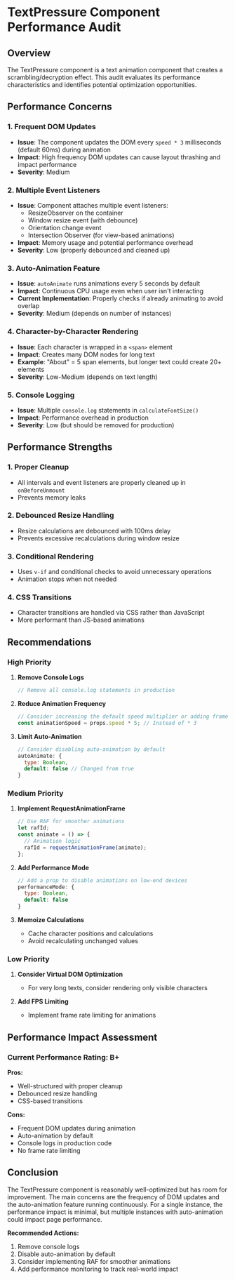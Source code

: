 # TextPressure Component Performance Audit

## Overview
The TextPressure component is a text animation component that creates a scrambling/decryption effect. This audit evaluates its performance characteristics and identifies potential optimization opportunities.

## Performance Concerns

### 1. **Frequent DOM Updates**
- **Issue**: The component updates the DOM every `speed * 3` milliseconds (default 60ms) during animation
- **Impact**: High frequency DOM updates can cause layout thrashing and impact performance
- **Severity**: Medium

### 2. **Multiple Event Listeners**
- **Issue**: Component attaches multiple event listeners:
  - ResizeObserver on the container
  - Window resize event (with debounce)
  - Orientation change event
  - Intersection Observer (for view-based animations)
- **Impact**: Memory usage and potential performance overhead
- **Severity**: Low (properly debounced and cleaned up)

### 3. **Auto-Animation Feature**
- **Issue**: `autoAnimate` runs animations every 5 seconds by default
- **Impact**: Continuous CPU usage even when user isn't interacting
- **Current Implementation**: Properly checks if already animating to avoid overlap
- **Severity**: Medium (depends on number of instances)

### 4. **Character-by-Character Rendering**
- **Issue**: Each character is wrapped in a `<span>` element
- **Impact**: Creates many DOM nodes for long text
- **Example**: "About" = 5 span elements, but longer text could create 20+ elements
- **Severity**: Low-Medium (depends on text length)

### 5. **Console Logging**
- **Issue**: Multiple `console.log` statements in `calculateFontSize()`
- **Impact**: Performance overhead in production
- **Severity**: Low (but should be removed for production)

## Performance Strengths

### 1. **Proper Cleanup**
- All intervals and event listeners are properly cleaned up in `onBeforeUnmount`
- Prevents memory leaks

### 2. **Debounced Resize Handling**
- Resize calculations are debounced with 100ms delay
- Prevents excessive recalculations during window resize

### 3. **Conditional Rendering**
- Uses `v-if` and conditional checks to avoid unnecessary operations
- Animation stops when not needed

### 4. **CSS Transitions**
- Character transitions are handled via CSS rather than JavaScript
- More performant than JS-based animations

## Recommendations

### High Priority
1. **Remove Console Logs**
   ```js
   // Remove all console.log statements in production
   ```

2. **Reduce Animation Frequency**
   ```js
   // Consider increasing the default speed multiplier or adding frame limiting
   const animationSpeed = props.speed * 5; // Instead of * 3
   ```

3. **Limit Auto-Animation**
   ```js
   // Consider disabling auto-animation by default
   autoAnimate: {
     type: Boolean,
     default: false // Changed from true
   }
   ```

### Medium Priority
1. **Implement RequestAnimationFrame**
   ```js
   // Use RAF for smoother animations
   let rafId;
   const animate = () => {
     // Animation logic
     rafId = requestAnimationFrame(animate);
   };
   ```

2. **Add Performance Mode**
   ```js
   // Add a prop to disable animations on low-end devices
   performanceMode: {
     type: Boolean,
     default: false
   }
   ```

3. **Memoize Calculations**
   - Cache character positions and calculations
   - Avoid recalculating unchanged values

### Low Priority
1. **Consider Virtual DOM Optimization**
   - For very long texts, consider rendering only visible characters
   
2. **Add FPS Limiting**
   - Implement frame rate limiting for animations

## Performance Impact Assessment

### Current Performance Rating: **B+**

**Pros:**
- Well-structured with proper cleanup
- Debounced resize handling
- CSS-based transitions

**Cons:**
- Frequent DOM updates during animation
- Auto-animation by default
- Console logs in production code
- No frame rate limiting

## Conclusion

The TextPressure component is reasonably well-optimized but has room for improvement. The main concerns are the frequency of DOM updates and the auto-animation feature running continuously. For a single instance, the performance impact is minimal, but multiple instances with auto-animation could impact page performance.

**Recommended Actions:**
1. Remove console logs
2. Disable auto-animation by default
3. Consider implementing RAF for smoother animations
4. Add performance monitoring to track real-world impact